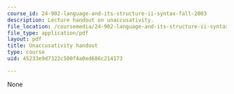 ```yaml
---
course_id: 24-902-language-and-its-structure-ii-syntax-fall-2003
description: Lecture handout on unaccusativity.
file_location: /coursemedia/24-902-language-and-its-structure-ii-syntax-fall-2003/45233e9d7322c500f4a0ed686c214173_10_27_handout.pdf
file_type: application/pdf
layout: pdf
title: Unaccusativity handout
type: course
uid: 45233e9d7322c500f4a0ed686c214173

---
```

None